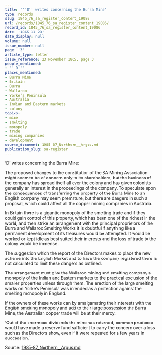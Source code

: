 ```yaml
---
title: '''D'' writes concerning the Burra Mine'
type: records
slug: 1845_76_sa_register_content_19086
url: /records/1845_76_sa_register_content_19086/
record_id: 1845_76_sa_register_content_19086
date: '1865-11-23'
date_display: null
volume: null
issue_number: null
page: '3'
article_type: letter
issue_reference: 23 November 1865, page 3
people_mentioned:
- '''D'''
places_mentioned:
- Burra Mine
- Britain
- Burra
- Wallaroo
- Yorke’s Peninsula
- Australia
- Indian and Eastern markets
- colony
topics:
- mine
- smelting
- monopoly
- trade
- mining companies
- development
source_document: 1985-87_Northern__Argus.md
publication_slug: sa-register
---
```


‘D’ writes concerning the Burra Mine:

The proposed changes to the constitution of the SA Mining Association might seem to be of concern only to its shareholders, but the business of the company has spread itself all over the colony and has given colonists generally an interest in the proceedings of the company.  To speculate upon the consequences of transferring the property of the Burra Mine to an English company may seem premature, but there are dangers in such a proposal, which could affect all the copper mining companies in Australia.

In Britain there is a gigantic monopoly of the smelting trade and if they could gain control of this property, which has been one of the richest in the world, and then strike an arrangement with the principal proprietors of the Burra and Wallaroo Smelting Works it is doubtful if anything like a permanent development of its treasures would be attempted.  It would be worked or kept idle as best suited their interests and the loss of trade to the colony would be immense.

The suggestion which the report of the Directors makes to place the new scheme into the English Market and to have the company registered there is not calculated to limit these dangers as outlined.

The arrangement must give the Wallaroo mining and smelting company a monopoly of the Indian and Eastern markets to the practical exclusion of the smaller properties unless through them.  The erection of the large smelting works on Yorke’s Peninsula was intended as a protection against the smelting monopoly in England.

If the owners of these works can by amalgamating their interests with the English smelting monopoly and add to their large possession the Burra Mine, the Australian copper trade will be at their mercy.

‘Out of the enormous dividends the mine has returned, common prudence would have made a reserve fund sufficient to carry the concern over a loss such as the Directors show, even if it were repeated for a few years in succession.’

Source: [1985-87_Northern__Argus.md](/downloads/markdown/1985-87_Northern__Argus.md)
